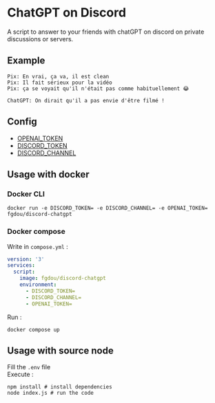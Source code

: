 # ChatGPT on Discord
A script to answer to your friends with chatGPT on discord on private discussions or
servers.

## Example
```
Pix: En vrai, ça va, il est clean
Pix: Il fait sérieux pour la vidéo
Pix: ça se voyait qu'il n'était pas comme habituellement 😂

ChatGPT: On dirait qu'il a pas envie d'être filmé !
```

## Config
- [OPENAI_TOKEN](https://platform.openai.com/account/api-keys)
- [DISCORD_TOKEN](https://linuxhint.com/get-discord-token/)
- [DISCORD_CHANNEL](https://support.discord.com/hc/en-us/articles/206346498-Where-can-I-find-my-User-Server-Message-ID-)

## Usage with docker
### Docker CLI
```shell
docker run -e DISCORD_TOKEN= -e DISCORD_CHANNEL= -e OPENAI_TOKEN= fgdou/discord-chatgpt
```
### Docker compose
Write in `compose.yml` :
```yml
version: '3'
services:
  script:
    image: fgdou/discord-chatgpt
    environment:
      - DISCORD_TOKEN=
      - DISCORD_CHANNEL=
      - OPENAI_TOKEN=
```
Run :
```shell
docker compose up
```

## Usage with source node
Fill the `.env` file  
Execute :
```shell
npm install # install dependencies
node index.js # run the code
```
